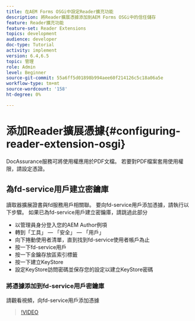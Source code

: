```yaml
---
title: 在AEM Forms OSGi中設定Reader擴充功能
description: 將Reader擴展憑據添加到AEM Forms OSGi中的信任儲存
feature: Reader擴充功能
feature-set: Reader Extensions
topics: development
audience: developer
doc-type: Tutorial
activity: implement
version: 6.4,6.5
topic: 管理
role: Admin
level: Beginner
source-git-commit: 55a6ff5d01898b994aee60f214126c5c18a06a5e
workflow-type: tm+mt
source-wordcount: '158'
ht-degree: 0%

---
```



# 添加Reader擴展憑據{#configuring-reader-extension-osgi}

DocAssurance服務可將使用權應用於PDF文檔。 若要對PDF檔案套用使用權限，請設定憑證。

## 為fd-service用戶建立密鑰庫

讀取器擴展證書與fd服務用戶相關聯。 要向fd-service用戶添加憑據，請執行以下步驟。 如果已為fd-service用戶建立密鑰庫，請跳過此部分

* 以管理員身分登入您的AEM Author例項
* 轉到「工具」 — 「安全」 — 「用戶」
* 向下捲動使用者清單，直到找到fd-service使用者帳戶為止
* 按一下fd-service用戶
* 按一下金鑰存放區索引標籤
* 按一下建立KeyStore
* 設定KeyStore訪問密碼並保存您的設定以建立KeyStore密碼

### 將憑據添加到fd-service用戶密鑰庫

請觀看視頻，向fd-service用戶添加憑據

>[!VIDEO](https://video.tv.adobe.com/v/335849?quality=9&learn=on)











